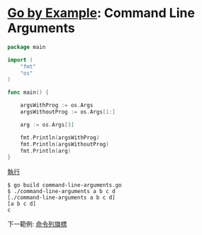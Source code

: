 # [Go by Example](../gobyexample.md): Command Line Arguments


``` go
package main

import (
    "fmt"
    "os"
)

func main() {

    argsWithProg := os.Args
    argsWithoutProg := os.Args[1:]

    arg := os.Args[3]

    fmt.Println(argsWithProg)
    fmt.Println(argsWithoutProg)
    fmt.Println(arg)
}
```
[執行](http://play.golang.org/p/oSxtj7v_v1K)

``` shell
$ go build command-line-arguments.go
$ ./command-line-arguments a b c d
[./command-line-arguments a b c d]       
[a b c d]
c
```


下一範例: [命令列旗標](command-line-flags.md)
